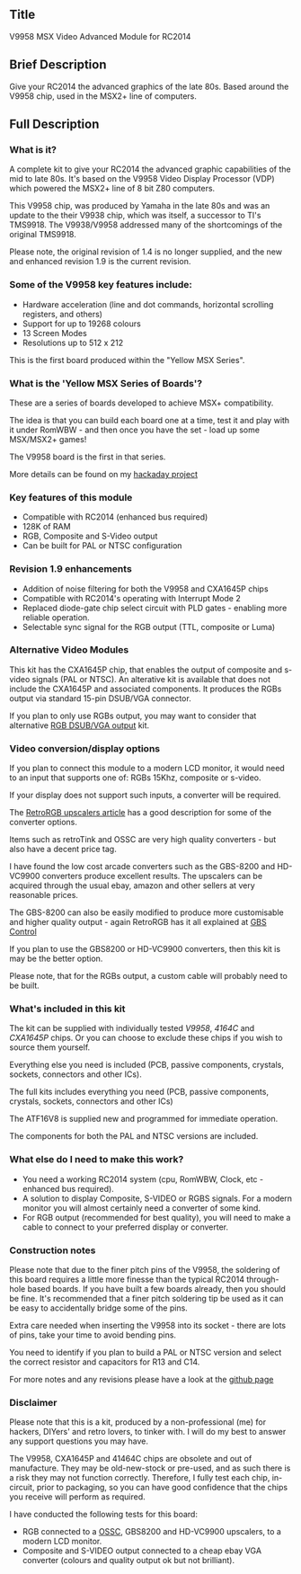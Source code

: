 

## Title

V9958 MSX Video Advanced Module for RC2014

## Brief Description

Give your RC2014 the advanced graphics of the late 80s.  Based around the V9958 chip, used in the MSX2+ line of computers.

## Full Description

### What is it?

A complete kit to give your RC2014 the advanced graphic capabilities of the mid to late 80s. It's based on the V9958 Video Display Processor (VDP) which powered
the MSX2+ line of 8 bit Z80 computers.

This V9958 chip, was produced by Yamaha in the late 80s and was an update to the their V9938 chip, which was itself, a successor to TI's TMS9918.  The V9938/V9958 addressed many of the shortcomings of the original TMS9918.

Please note, the original revision of 1.4 is no longer supplied, and the new and enhanced revision 1.9 is the current revision.

### Some of the V9958 key features include:

* Hardware acceleration (line and dot commands, horizontal scrolling registers, and others)
* Support for up to 19268 colours
* 13 Screen Modes
* Resolutions up to 512 x 212

This is the first board produced within the "Yellow MSX Series".

### What is the 'Yellow MSX Series of Boards'?

These are a series of boards developed to achieve MSX+ compatibility.

The idea is that you can build each board one at a time, test it and play with it under RomWBW - and then once you have the set - load up some MSX/MSX2+ games!

The V9958 board is the first in that series.

More details can be found on my [hackaday project](https://hackaday.io/project/175574-msx-compatible-boards-for-rc2014)

### Key features of this module

* Compatible with RC2014 (enhanced bus required)
* 128K of RAM
* RGB, Composite and S-Video output
* Can be built for PAL or NTSC configuration

### Revision 1.9 enhancements

* Addition of noise filtering for both the V9958 and CXA1645P chips
* Compatible with RC2014's operating with Interrupt Mode 2
* Replaced diode-gate chip select circuit with PLD gates - enabling more reliable operation.
* Selectable sync signal for the RGB output (TTL, composite or Luma)

### Alternative Video Modules

This kit has the CXA1645P chip, that enables the output of composite and s-video signals (PAL or NTSC).  An alterative kit is available that does not include the CXA1645P and associated components.  It produces the RGBs output via standard 15-pin DSUB/VGA connector.

If you plan to only use RGBs output, you may want to consider that alternative [RGB DSUB/VGA output](https://www.tindie.com/products/dinotron/v9958-msx-rgb-video-module-for-rc2014/) kit.

### Video conversion/display options

If you plan to connect this module to a modern LCD monitor, it would need to an input that supports one of: RGBs 15Khz, composite or s-video.

If your display does not support such inputs, a converter will be required.

The [RetroRGB upscalers article](https://www.retrorgb.com/upscalers.html) has a good description for some of the converter options.

Items such as retroTink and OSSC are very high quality converters - but also have a decent price tag.

I have found the low cost arcade converters such as the GBS-8200 and HD-VC9900 converters produce excellent results.  The upscalers can be acquired through the usual ebay, amazon and other sellers at very reasonable prices.

The GBS-8200 can also be easily modified to produce more customisable and higher quality output - again RetroRGB has it all explained at [GBS Control](https://www.retrorgb.com/gbs-control-installation-overview.html)

If you plan to use the GBS8200 or HD-VC9900 converters, then this kit is may be the better option.

Please note, that for the RGBs output, a custom cable will probably need to be built.

### What's included in this kit

The kit can be supplied with individually tested *V9958*, *4164C* and *CXA1645P* chips.  Or you can choose to exclude these chips if you wish to source them yourself.

Everything else you need is included (PCB, passive components, crystals, sockets, connectors and other ICs).

The full kits includes everything you need (PCB, passive components, crystals, sockets, connectors and other ICs)

The ATF16V8 is supplied new and programmed for immediate operation.

The components for both the PAL and NTSC versions are included.

### What else do I need to make this work?

* You need a working RC2014 system (cpu, RomWBW, Clock, etc - enhanced bus required).
* A solution to display Composite, S-VIDEO or RGBS signals.  For a modern monitor you will almost certainly need a converter of some kind.
* For RGB output (recommended for best quality), you will need to make a cable to connect to your preferred display or converter.

### Construction notes

Please note that due to the finer pitch pins of the V9958, the soldering of this board requires a little more finesse than the typical RC2014 through-hole based boards.  If you have built a few boards already, then you should be fine.  It's recommended that a finer pitch soldering tip be used as it can be easy to accidentally bridge some of the pins.

Extra care needed when inserting the V9958 into its socket - there are lots of pins, take your time to avoid bending pins.

You need to identify if you plan to build a PAL or NTSC version and select the correct resistor and capacitors for R13 and C14.

For more notes and any revisions please have a look at the [github page](https://github.com/dinoboards/yellow-msx-series-for-rc2014/blob/main/video/README.md)

### Disclaimer

Please note that this is a kit, produced by a non-professional (me) for hackers, DIYers' and retro lovers, to tinker with.  I will do my best to answer any support questions you may have.

The V9958, CXA1645P and 41464C chips are obsolete and out of manufacture.  They may be old-new-stock or pre-used, and as such there is a risk they may not function correctly.  Therefore, I fully test each chip, in-circuit, prior to packaging, so you can have good confidence that the chips you receive will perform as required.

I have conducted the following tests for this board:

- RGB connected to a [OSSC](https://www.retrorgb.com/ossc.html), GBS8200 and HD-VC9900 upscalers, to a modern LCD monitor.
- Composite and S-VIDEO output connected to a cheap ebay VGA converter (colours and quality output ok but not brilliant).

